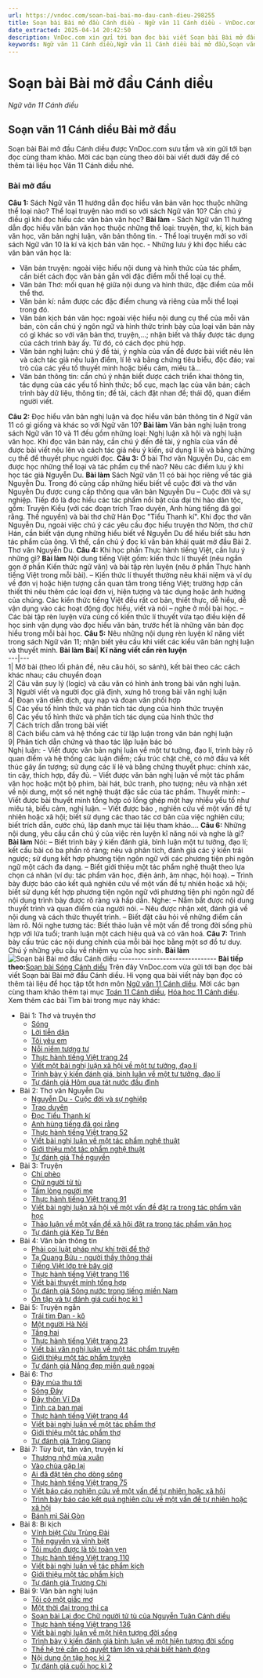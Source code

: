 ```yaml
---
url: https://vndoc.com/soan-bai-bai-mo-dau-canh-dieu-298255
title: Soạn bài Bài mở đầu Cánh diều - Ngữ văn 11 Cánh diều - VnDoc.com
date_extracted: 2025-04-14 20:42:50
description: VnDoc.com xin gửi tới bạn đọc bài viết Soạn bài Bài mở đầu Cánh diều để bạn đọc cùng tham khảo và có thêm tài liệu soạn văn 11 Cánh diều nhé.
keywords: Ngữ văn 11 Cánh diều,Ngữ văn 11 Cánh diều bài mở đầu,Soạn văn 11 Cánh diều,văn 11 Cánh diều,soạn văn 11,soạn bài 11 cánh diều,Soạn bài Bài mở đầu Cánh diều,bài mở đầu,Soạn bài Bài mở đầu,Soạn văn Bài mở đầu
---
```


# Soạn bài Bài mở đầu Cánh diều
 _Ngữ văn 11 Cánh diều_
## Soạn văn 11 Cánh diều Bài mở đầu
Soạn bài Bài mở đầu Cánh diều được VnDoc.com sưu tầm và xin gửi tới bạn đọc cùng tham khảo. Mời các bạn cùng theo dõi bài viết dưới đây để có thêm tài liệu học Văn 11 Cánh diều nhé.
### Bài mở đầu
**Câu 1:** Sách Ngữ văn 11 hướng dẫn đọc hiểu văn bản văn học thuộc những thể loại nào? Thể loại truyện nào mới so với sách Ngữ văn 10? Cần chú ý điều gì khi đọc hiểu các văn bản văn học?
**Bài làm**
\- Sách Ngữ văn 11 hướng dẫn đọc hiểu văn bản văn học thuộc những thể loại: truyện, thơ, kí, kịch bản văn học, văn bản nghị luận, văn bản thông tin.
\- Thể loại truyện mới so với sách Ngữ văn 10 là kí và kịch bản văn học.
\- Những lưu ý khi đọc hiểu các văn bản văn học là:
  * Văn bản truyện: ngoài việc hiểu nội dung và hình thức của tác phẩm, cần biết cách đọc văn bản gắn với đặc điểm mỗi thể loại cụ thể.
  * Văn bản Thơ: mối quan hệ giữa nội dung và hình thức, đặc điểm của mỗi thể thơ.
  * Văn bản kí: nắm được các đặc điểm chung và riêng của mỗi thể loại trong đó.
  * Văn bản kịch bản văn học: ngoài việc hiểu nội dung cụ thể của mỗi văn bản, còn cần chú ý ngôn ngữ và hình thức trình bày của loại văn bản này có gì khác so với văn bản thơ, truyện,...; nhận biết và thấy được tác dụng của cách trình bày ấy. Từ đó, có cách đọc phù hợp.
  * Văn bản nghị luận: chú ý đề tài, ý nghĩa của vấn đề được bài viết nêu lên và cách tác giả nêu luận điểm, lí lẽ và bằng chứng tiêu biểu, độc đáo; vai trò của các yếu tố thuyết minh hoặc biểu cảm, miêu tả...
  * Văn bản thông tin: cần chú ý nhận biết được cách triển khai thông tin, tác dụng của các yếu tố hình thức; bố cục, mạch lạc của văn bản; cách trình bày dữ liệu, thông tin; đề tài, cách đặt nhan đề; thái độ, quan điểm người viết.

**Câu 2:** Đọc hiểu văn bản nghị luận và đọc hiểu văn bản thông tin ở Ngữ văn 11 có gì giống và khác so với Ngữ văn 10?
**Bài làm**
Văn bản nghị luận trong sách Ngữ văn 10 và 11 đều gồm những loại: Nghị luận xã hội và nghị luận văn học. Khi đọc văn bản này, cần chú ý đến đề tài, ý nghĩa của vấn đề được bài viết nêu lên và cách tác giả nêu ý kiến, sử dụng lí lẽ và bằng chứng cụ thể để thuyết phục người đọc.
**Câu 3:** Ở bài Thơ văn Nguyễn Du, các em được học những thể loại và tác phẩm cụ thể nào? Nêu các điểm lưu ý khi học tác giả Nguyễn Du.
**Bài làm**
Sách Ngữ văn 11 có bài học riêng về tác giả Nguyễn Du. Trong đó cũng cấp những hiểu biết về cuộc đời và thơ văn Nguyễn Du được cung cấp thông qua văn bản Nguyễn Du – Cuộc đời và sự nghiệp. Tiếp đó là đọc hiểu các tác phẩm nổi bật của đại thi hào dân tộc, gồm: Truyện Kiều \(với các đoạn trích Trao duyên, Anh hùng tiếng đã gọi rằng. Thề nguyền\) và bài thơ chữ Hán Đọc "Tiểu Thanh kí".
Khi đọc thơ văn Nguyễn Du, ngoài việc chú ý các yêu cầu đọc hiểu truyện thơ Nôm, thơ chữ Hán, cần biết vận dụng những hiểu biết về Nguyễn Du để hiểu biết sâu hơn tác phẩm của ông. Vì thế, cần chú ý đọc kĩ văn bản khái quát mở đầu Bài 2. Thơ văn Nguyễn Du.
**Câu 4:** Khi học phần Thực hành tiếng Việt, cần lưu ý những gì?
**Bài làm**
Nội dung tiếng Việt gồm: kiến thức lí thuyết \(nêu ngắn gọn ở phần Kiến thức ngữ văn\) và bài tập rèn luyện \(nêu ở phần Thực hành tiếng Việt trong mỗi bài\).
– Kiến thức lí thuyết thường nêu khái niệm và ví dụ về đơn vị hoặc hiện tượng cần quan tâm trong tiếng Việt; trường hợp cần thiết thì nêu thêm các loại đơn vị, hiện tượng và tác dụng hoặc ảnh hưởng của chúng. Các kiến thức tiếng Việt đều rất cơ bản, thiết thực, dễ hiểu, dễ vận dụng vào các hoạt động đọc hiểu, viết và nói – nghe ở mỗi bài học.
– Các bài tập rèn luyện vừa củng cố kiến thức lí thuyết vừa tạo điều kiện để học sinh vận dụng vào đọc hiểu văn bản, trước hết là những văn bản đọc hiểu trong mỗi bài học.
**Câu 5:** Nêu những nội dung rèn luyện kĩ năng viết trong sách Ngữ văn 11; nhận biết yêu cầu khi viết các kiểu văn bản nghị luận và thuyết minh.
**Bài làm**
**Bài**| **Kĩ năng viết cần rèn luyện**  
---|---  
1| Mở bài \(theo lối phản đề, nêu câu hỏi, so sánh\), kết bài theo các cách khác nhau; câu chuyển đoạn  
2| Câu văn suy lý \(logic\) và câu văn có hình ảnh trong bài văn nghị luận.  
3| Người viết và người đọc giả định, xưng hô trong bài văn nghị luận  
4| Đoạn văn diễn dịch, quy nạp và đoạn văn phối hợp  
5| Các yếu tố hình thức và phân tích tác dụng của hình thức truyện  
6| Các yếu tố hình thức và phân tích tác dụng của hình thức thơ  
7| Cách trích dẫn trong bài viết  
8| Cách biểu cảm và hệ thống các từ lập luận trong văn bản nghị luận  
9| Phân tích dẫn chứng và thao tác lập luận bác bỏ  
Nghị luận:
\- Viết được văn bản nghị luận về một tư tưởng, đạo lí, trình bày rõ quan điểm và hệ thống các luận điểm; cấu trúc chặt chẽ, có mở đầu và kết thúc gây ấn tượng; sử dụng các lí lẽ và bằng chứng thuyết phục: chính xác, tin cậy, thích hợp, đầy đủ.
– Viết được văn bản nghị luận về một tác phẩm văn học hoặc một bộ phim, bài hát, bức tranh, pho tượng; nêu và nhận xét về nội dung, một số nét nghệ thuật đặc sắc của tác phẩm.
Thuyết minh:
– Viết được bài thuyết minh tổng hợp có lồng ghép một hay nhiều yếu tố như miêu tả, biểu cảm, nghị luận.
– Viết được báo , nghiên cứu về một vấn đề tự nhiên hoặc xã hội; biết sử dụng các thao tác cơ bản của việc nghiên cứu; biết trích dẫn, cước chú, lập danh mục tài liệu tham khảo....
**Câu 6:** Những nội dung, yêu cầu cần chú ý của việc rèn luyện kĩ năng nói và nghe là gì?
**Bài làm**
Nói:
– Biết trình bày ý kiến đánh giá, bình luận một tư tưởng, đạo lí; kết cấu bài có ba phần rõ ràng; nêu và phân tích, đánh giá các ý kiến trái ngược; sử dụng kết hợp phương tiện ngôn ngữ với các phương tiện phi ngôn ngữ một cách đa dạng.
– Biết giới thiệu một tác phẩm nghệ thuật theo lựa chọn cá nhân \(ví dụ: tác phẩm văn học, điện ảnh, âm nhạc, hội hoạ\).
– Trình bày được báo cáo kết quả nghiên cứu về một vấn đề tự nhiên hoặc xã hội; biết sử dụng kết hợp phương tiện ngôn ngữ với phương tiện phi ngôn ngữ để nội dung trình bày được rõ ràng và hấp dẫn.
Nghe:
– Nắm bắt được nội dung thuyết trình và quan điểm của người nói.
– Nêu được nhận xét, đánh giá về nội dung và cách thức thuyết trình.
– Biết đặt câu hỏi về những điểm cần làm rõ.
Nói nghe tương tác:
Biết thảo luận về một vấn đề trong đời sống phù hợp với lứa tuổi; tranh luận một cách hiệu quả và có văn hoá.
**Câu 7:** Trình bày cấu trúc các nội dung chính của mỗi bài học bằng một sơ đồ tư duy. Chú ý những yêu cầu về nhiệm vụ của học sinh.
**Bài làm**
![Soạn bài Bài mở đầu Cánh diều](https://i.vdoc.vn/data/image/2023/06/03/soan-bai-bai-mo-dau-canh-dieu-1.jpg)
\-------------------------------
**Bài tiếp theo:**[Soạn bài Sóng Cánh diều](<https://vndoc.com/soan-bai-song-canh-dieu-298258>)
Trên đây VnDoc.com vừa gửi tới bạn đọc bài viết Soạn bài Bài mở đầu Cánh diều. Hi vọng qua bài viết này bạn đọc có thêm tài liệu để học tập tốt hơn môn [Ngữ văn 11 Cánh diều](<https://vndoc.com/ngu-van-11-canh-dieu>). Mời các bạn cùng tham khảo thêm tại mục [Toán 11 Cánh diều](<https://vndoc.com/toan-11-canh-dieu>), [Hóa học 11 Cánh diều](<https://vndoc.com/hoa-hoc-11-canh-dieu>).
Xem thêm các bài Tìm bài trong mục này khác:
  * Bài 1: Thơ và truyện thơ
    * [Sóng](</soan-bai-song-canh-dieu-298258>)
    * [Lời tiễn dặn](</soan-bai-loi-tien-dan-canh-dieu-298260>)
    * [Tôi yêu em](</soan-bai-toi-yeu-em-canh-dieu-298264>)
    * [Nỗi niềm tương tư](</soan-bai-noi-niem-tuong-tu-canh-dieu-298267>)
    * [Thực hành tiếng Việt trang 24](</soan-bai-thuc-hanh-tieng-viet-trang-24-cd-298271>)
    * [Viết một bài nghị luận xã hội về một tư tưởng, đạo lí](</soan-bai-viet-mot-bai-nghi-luan-xa-hoi-ve-mot-tu-tuong-dao-li-canh-dieu-298331>)
    * [Trình bày ý kiến đánh giá, bình luận về một tư tưởng, đạo lí](</soan-bai-trinh-bay-y-kien-danh-gia-binh-luan-ve-mot-tu-tuong-dao-li-canh-dieu-298334>)
    * [Tự đánh giá Hôm qua tát nước đầu đình](</soan-bai-tu-danh-gia-hom-qua-tat-nuoc-dau-dinh-canh-dieu-298340>)
  * Bài 2: Thơ văn Nguyễn Du
    * [Nguyễn Du - Cuộc đời và sự nghiệp](</soan-bai-nguyen-du-cuoc-doi-va-su-nghiep-canh-dieu-298343>)
    * [Trao duyên](</soan-bai-trao-duyen-canh-dieu-298345>)
    * [Đọc Tiểu Thanh kí](</soan-bai-doc-tieu-thanh-ki-canh-dieu-298349>)
    * [Anh hùng tiếng đã gọi rằng](</soan-bai-anh-hung-tieng-da-goi-rang-canh-dieu-298354>)
    * [Thực hành tiếng Việt trang 52](</soan-bai-thuc-hanh-tieng-viet-trang-52-canh-dieu-298357>)
    * [Viết bài nghị luận về một tác phẩm nghệ thuật](</soan-bai-viet-bai-nghi-luan-ve-mot-tac-pham-nghe-thuat-canh-dieu-298359>)
    * [Giới thiệu một tác phẩm nghệ thuật](</soan-bai-gioi-thieu-mot-tac-pham-nghe-thuat-canh-dieu-298361>)
    * [Tự đánh giá Thề nguyền](</soan-bai-tu-danh-gia-the-nguyen-canh-dieu-298365>)
  * Bài 3: Truyện
    * [Chí phèo](</soan-bai-chi-pheo-canh-dieu-298372>)
    * [Chữ người tử tù](</soan-bai-chu-nguoi-tu-tu-canh-dieu-298375>)
    * [Tấm lòng người mẹ](</soan-bai-tam-long-nguoi-me-canh-dieu-298378>)
    * [Thực hành tiếng Việt trang 91](</soan-bai-thuc-hanh-tieng-viet-trang-91-canh-dieu-298381>)
    * [Viết bài nghị luận xã hội về một vấn đề đặt ra trong tác phẩm văn học](</soan-bai-viet-bai-nghi-luan-xa-hoi-ve-mot-van-de-dat-ra-trong-tac-pham-van-hoc-canh-dieu-298385>)
    * [Thảo luận về một vấn đề xã hội đặt ra trong tác phẩm văn học](</soan-bai-thao-luan-ve-mot-van-de-xa-hoi-dat-ra-trong-tac-pham-van-hoc-canh-dieu-298387>)
    * [Tự đánh giá Kép Tư Bền](</soan-bai-tu-danh-gia-kep-tu-ben-canh-dieu-298390>)
  * Bài 4: Văn bản thông tin
    * [Phải coi luật pháp như khí trời để thở](</soan-bai-phai-coi-luat-phap-nhu-khi-troi-de-tho-canh-dieu-298393>)
    * [Tạ Quang Bửu - người thầy thông thái](</soan-bai-ta-quang-buu-nguoi-thay-thong-thai-canh-dieu-298396>)
    * [Tiếng Việt lớp trẻ bây giờ](</soan-bai-tieng-viet-lop-tre-bay-gio-canh-dieu-298402>)
    * [Thực hành tiếng Việt trang 116](</soan-bai-thuc-hanh-tieng-viet-trang-116-canh-dieu-298404>)
    * [Viết bài thuyết minh tổng hợp](</soan-bai-viet-bai-thuyet-minh-tong-hop-canh-dieu-298443>)
    * [Tự đánh giá Sông nước trong tiếng miền Nam](</soan-bai-tu-danh-gia-song-nuoc-trong-tieng-mien-nam-canh-dieu-298445>)
    * [Ôn tập và tự đánh giá cuối học kì 1](</soan-bai-on-tap-va-tu-danh-gia-cuoi-hoc-ki-1-canh-dieu-298450>)
  * Bài 5: Truyện ngắn
    * [Trái tim Đan - kô](</soan-bai-trai-tim-dan-ko-canh-dieu-306960>)
    * [Một người Hà Nội](</soan-bai-mot-nguoi-ha-noi-canh-dieu-306968>)
    * [Tầng hai](</soan-bai-tang-hai-canh-dieu-306970>)
    * [Thực hành tiếng Việt trang 23](</soan-bai-thuc-hanh-tieng-viet-trang-23-canh-dieu-306980>)
    * [Viết bài văn nghị luận về một tác phẩm truyện](</soan-bai-viet-bai-van-nghi-luan-ve-mot-tac-pham-truyen-canh-dieu-306983>)
    * [Giới thiệu một tác phẩm truyện](</soan-bai-gioi-thieu-mot-tac-pham-truyen-canh-dieu-306987>)
    * [Tự đánh giá Nắng đẹp miền quê ngoại](</soan-bai-tu-danh-gia-nang-dep-mien-que-ngoai-canh-dieu-307069>)
  * Bài 6: Thơ
    * [Đây mùa thu tới](</soan-bai-day-mua-thu-toi-canh-dieu-307072>)
    * [Sông Đáy](</soan-bai-song-day-canh-dieu-307076>)
    * [Đây thôn Vĩ Dạ](</soan-bai-day-thon-vi-da-canh-dieu-307079>)
    * [Tình ca ban mai](</soan-bai-tinh-ca-ban-mai-canh-dieu-307081>)
    * [Thực hành tiếng Việt trang 44](</soan-bai-thuc-hanh-tieng-viet-trang-44-canh-dieu-307087>)
    * [Viết bài nghị luận về một tác phẩm thơ](</soan-bai-viet-bai-nghi-luan-ve-mot-tac-pham-tho-canh-dieu-307088>)
    * [Giới thiệu một tác phẩm thơ](</soan-bai-gioi-thieu-mot-tac-pham-tho-canh-dieu-307089>)
    * [Tự đánh giá Tràng Giang](</soan-bai-tu-danh-gia-trang-giang-canh-dieu-307091>)
  * Bài 7: Tùy bút, tản văn, truyện kí
    * [Thương nhớ mùa xuân](</soan-bai-thuong-nho-mua-xuan-canh-dieu-307149>)
    * [Vào chùa gặp lại](</soan-bai-vao-chua-gap-lai-canh-dieu-307153>)
    * [Ai đã đặt tên cho dòng sông](</soan-bai-ai-da-dat-ten-cho-dong-song-canh-dieu-307155>)
    * [Thực hành tiếng Việt trang 75](</soan-bai-thuc-hanh-tieng-viet-trang-75-canh-dieu-307157>)
    * [Viết báo cáo nghiên cứu về một vấn đề tự nhiên hoặc xã hội](</soan-bai-viet-bao-cao-nghien-cuu-ve-mot-van-de-tu-nhien-hoac-xa-hoi-canh-dieu-307162>)
    * [Trình bày báo cáo kết quả nghiên cứu về một vấn đề tự nhiên hoặc xã hội](</soan-bai-trinh-bay-bao-cao-ket-qua-nghien-cuu-ve-mot-van-de-tu-nhien-hoac-xa-hoi-canh-dieu-307164>)
    * [Bánh mì Sài Gòn](</soan-bai-banh-mi-sai-gon-canh-dieu-307168>)
  * Bài 8: Bi kịch
    * [Vĩnh biệt Cửu Trùng Đài](</soan-bai-vinh-biet-cuu-trung-dai-canh-dieu-307231>)
    * [Thề nguyền và vĩnh biệt](</soan-bai-the-nguyen-va-vinh-biet-canh-dieu-307232>)
    * [Tôi muốn được là tôi toàn vẹn](</soan-bai-toi-muon-duoc-la-toi-toan-ven-canh-dieu-307235>)
    * [Thực hành tiếng Việt trang 110](</soan-bai-thuc-hanh-tieng-viet-trang-110-canh-dieu-307247>)
    * [Viết bài nghị luận về tác phẩm kịch](</soan-bai-viet-bai-nghi-luan-ve-tac-pham-kich-canh-dieu-307250>)
    * [Giới thiệu một tác phẩm kịch](</soan-bai-gioi-thieu-mot-tac-pham-kich-canh-dieu-307419>)
    * [Tự đánh giá Trương Chi](</soan-bai-tu-danh-gia-truong-chi-canh-dieu-307421>)
  * Bài 9: Văn bản nghị luận
    * [Tôi có một giấc mơ](</soan-bai-toi-co-mot-giac-mo-canh-dieu-307423>)
    * [Một thời đại trong thi ca](</soan-bai-mot-thoi-dai-trong-thi-ca-canh-dieu-307427>)
    * [Soạn bài Lại đọc Chữ người tử tù của Nguyễn Tuân Cánh diều](</soan-bai-lai-doc-chu-nguoi-tu-tu-cua-nguyen-tuan-canh-dieu-307430>)
    * [Thực hành tiếng Việt trang 136](</soan-bai-thuc-hanh-tieng-viet-trang-136-canh-dieu-307539>)
    * [Viết bài nghị luận về một hiện tượng đời sống](</soan-bai-viet-bai-nghi-luan-ve-mot-hien-tuong-doi-song-canh-dieu-307542>)
    * [Trình bày ý kiến đánh giá bình luận về một hiện tượng đời sống](</soan-bai-trinh-bay-y-kien-danh-gia-binh-luan-ve-mot-hien-tuong-doi-song-canh-dieu-307545>)
    * [Thế hệ trẻ cần có quyết tâm lớn và phải biết hành động](</soan-bai-the-he-tre-can-co-quyet-tam-lon-va-phai-biet-hanh-dong-canh-dieu-307547>)
    * [Nội dung ôn tập học kì 2](</soan-bai-noi-dung-on-tap-hoc-ki-2-canh-dieu-307550>)
    * [Tự đánh giá cuối học kì 2](</soan-bai-tu-danh-gia-cuoi-hoc-ki-2-canh-dieu-307553>)

